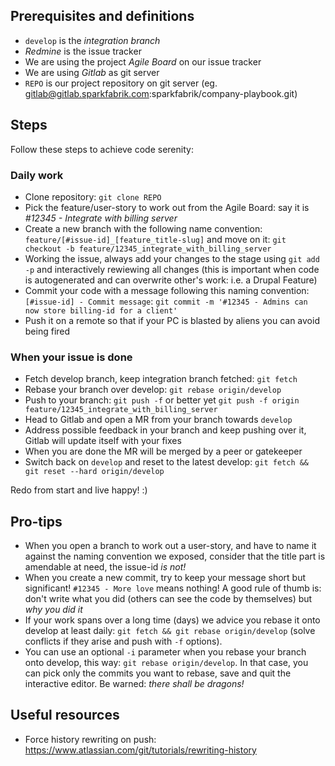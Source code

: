 

## Prerequisites and definitions

* `develop` is the *integration branch*
* *Redmine* is the issue tracker
* We are using the project *Agile Board* on our issue tracker
* We are using *Gitlab* as git server
* `REPO` is our project repository on git server (eg. gitlab@gitlab.sparkfabrik.com:sparkfabrik/company-playbook.git)

## Steps

Follow these steps to achieve code serenity:

### Daily work

* Clone repository: `git clone REPO`
* Pick the feature/user-story to work out from the Agile Board: say it is *#12345 - Integrate with billing server*
* Create a new branch with the following name convention: `feature/[#issue-id]_[feature_title-slug]` and move on it: `git checkout -b feature/12345_integrate_with_billing_server`
* Working the issue, always add your changes to the stage using `git add -p` and interactively rewiewing all changes (this is important when code is autogenerated and can overwrite other's work: i.e. a Drupal Feature)
* Commit your code with a message following this naming convention: `[#issue-id] - Commit message`: `git commit -m '#12345 - Admins can now store billing-id for a client'`
* Push it on a remote so that if your PC is blasted by aliens you can avoid being fired

### When your issue is done

* Fetch develop branch, keep integration branch fetched: `git fetch`
* Rebase your branch over develop: `git rebase origin/develop`
* Push to your branch: `git push -f` or better yet `git push -f origin feature/12345_integrate_with_billing_server`
* Head to Gitlab and open a MR from your branch towards `develop`
* Address possible feedback in your branch and keep pushing over it, Gitlab will update itself with your fixes
* When you are done the MR will be merged by a peer or gatekeeper
* Switch back on `develop` and reset to the latest develop: `git fetch && git reset --hard origin/develop`

Redo from start and live happy! :)

## Pro-tips

* When you open a branch to work out a user-story, and have to name it against the naming convention we exposed, consider that the title part is amendable at need, the issue-id *is not!*
* When you create a new commit, try to keep your message short but significant! `#12345 - More love` means nothing! A good rule of thumb is: don't write what you did (others can see the code by themselves) but *why you did it*
* If your work spans over a long time (days) we advice you rebase it onto develop at least daily: `git fetch && git rebase origin/develop` (solve conflicts if they arise and push with `-f` options).
* You can use an optional `-i` parameter when you rebase your branch onto develop, this way: `git rebase origin/develop`. In that case, you can pick only the commits you want to rebase, save and quit the interactive editor. Be warned: *there shall be dragons!*

## Useful resources

* Force history rewriting on push: https://www.atlassian.com/git/tutorials/rewriting-history
